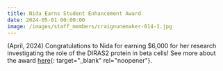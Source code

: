 ```yaml
---
title: Nida Earns Student Enhancement Award
date: 2024-05-01 00:00:00
image: /images/staff_members/craignunemaker-014-1.jpg
---
```

(April, 2024) Congratulations to Nida for earning $6,000 for her research investigating the role of the DIRAS2 protein in beta cells! See more about the award [here](https://www.ohio.edu/news/2024/05/ohio-students-honored-student-enhancement-awards "Award Info"){: target="_blank" rel="noopener"}.